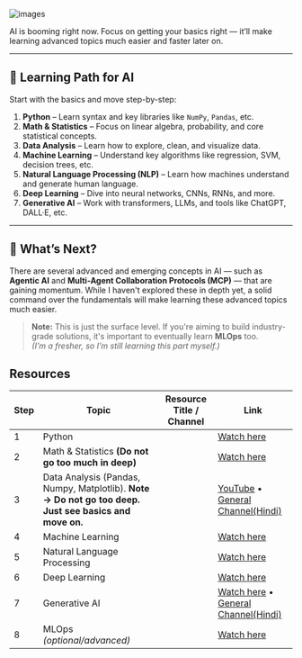 

![images](https://github.com/user-attachments/assets/ad2524d1-fd0a-4254-bf07-765a00ea0172)

AI is booming right now. Focus on getting your basics right — it’ll make learning advanced topics much easier and faster later on.

---

## 🚀 Learning Path for AI

Start with the basics and move step-by-step:

1. **Python** – Learn syntax and key libraries like `NumPy`, `Pandas`, etc.
2. **Math & Statistics** – Focus on linear algebra, probability, and core statistical concepts.
3. **Data Analysis** – Learn how to explore, clean, and visualize data.
4. **Machine Learning** – Understand key algorithms like regression, SVM, decision trees, etc.
5. **Natural Language Processing (NLP)** – Learn how machines understand and generate human language.
6. **Deep Learning** – Dive into neural networks, CNNs, RNNs, and more.
7. **Generative AI** – Work with transformers, LLMs, and tools like ChatGPT, DALL·E, etc.

---

## 🔬 What’s Next?

There are several advanced and emerging concepts in AI — such as **Agentic AI** and **Multi-Agent Collaboration Protocols (MCP)** — that are gaining momentum. While I haven't explored these in depth yet, a solid command over the fundamentals will make learning these advanced topics much easier.

> **Note:** This is just the surface level. If you're aiming to build industry-grade solutions, it's important to eventually learn **MLOps** too.  
> *(I’m a fresher, so I’m still learning this part myself.)*

## Resources 
| Step | Topic                          | Resource Title / Channel | Link |
|------|--------------------------------|---------------------------|------|
| 1    | Python                         |                           | [Watch here](https://youtube.com/playlist?list=PLu0W_9lII9agwh1XjRt242xIpHhPT2llg&si=NSzGs6vx6Zu6hzmk) |
| 2    | Math & Statistics **(Do not go too much in deep)**              |                           | [Watch here](https://youtu.be/LZzq1zSL1bs?si=MkN2ktLfijwPNI0x) |
| 3    | Data Analysis (Pandas, Numpy, Matplotlib). **Note → Do not go too deep. Just see basics and move on.** |  | [YouTube](https://youtu.be/2uvysYbKdjM?si=zo4W1HRfSx8FJSaT) • [General Channel(Hindi)](https://www.youtube.com/@wscubetech) |
| 4    | Machine Learning               |                           | [Watch here](https://youtube.com/playlist?list=PLKnIA16_Rmvbr7zKYQuBfsVkjoLcJgxHH&si=3rAoaF4CnP66au_l) |
| 5    | Natural Language Processing    |                           | [Watch here](https://youtube.com/playlist?list=PLKnIA16_RmvZo7fp5kkIth6nRTeQQsjfX&si=-Y9d_5qVHozhF3q1) |
| 6    | Deep Learning                  |                           | [Watch here](https://youtube.com/playlist?list=PLKnIA16_RmvYuZauWaPlRTC54KxSNLtNn&si=SpPKMUtqLAjViZP0) |
| 7    | Generative AI                  |                           | [Watch here](https://youtube.com/playlist?list=PLA1lVIthbM1D5I6r5uY2K89X1KD2w5LNh&si=s8oJavOV4o756YDP) • [General Channel(Hindi)](https://www.youtube.com/@campusx-official)|
| 8    | MLOps *(optional/advanced)*    |                           | [Watch here](https://youtube.com/playlist?list=PLupK5DK91flV45dkPXyGViMLtHadRr6sp&si=JiWzjU8dxOyLWZ-K) |
